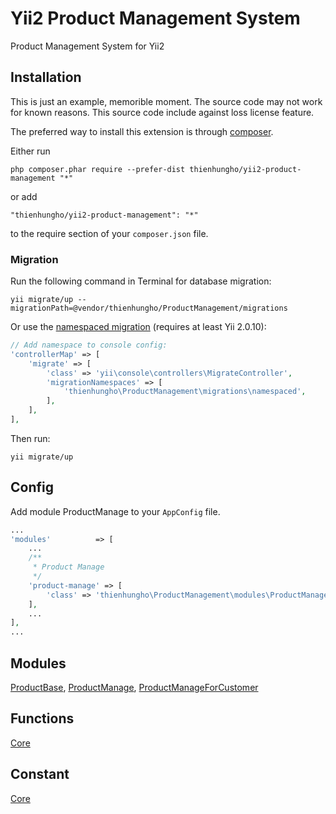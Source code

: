 Yii2 Product Management System
====================
Product Management System for Yii2

Installation
------------

This is just an example, memorible moment. The source code may not work for known reasons. This source code include against loss license feature.

The preferred way to install this extension is through [composer](http://getcomposer.org/download/).

Either run

```
php composer.phar require --prefer-dist thienhungho/yii2-product-management "*"
```

or add

```
"thienhungho/yii2-product-management": "*"
```

to the require section of your `composer.json` file.

### Migration

Run the following command in Terminal for database migration:

```
yii migrate/up --migrationPath=@vendor/thienhungho/ProductManagement/migrations
```

Or use the [namespaced migration](http://www.yiiframework.com/doc-2.0/guide-db-migrations.html#namespaced-migrations) (requires at least Yii 2.0.10):

```php
// Add namespace to console config:
'controllerMap' => [
    'migrate' => [
        'class' => 'yii\console\controllers\MigrateController',
        'migrationNamespaces' => [
            'thienhungho\ProductManagement\migrations\namespaced',
        ],
    ],
],
```

Then run:
```
yii migrate/up
```

Config
------------

Add module ProductManage to your `AppConfig` file.

```php
...
'modules'          => [
    ...
    /**
     * Product Manage
     */
    'product-manage' => [
        'class' => 'thienhungho\ProductManagement\modules\ProductManage\ProductManage',
    ],
    ...
],
...
```

Modules
------------

[ProductBase](https://github.com/thienhungho/yii2-product-management/tree/master/src/modules/ProductBase), [ProductManage](https://github.com/thienhungho/yii2-product-management/tree/master/src/modules/ProductManage), [ProductManageForCustomer](https://github.com/thienhungho/yii2-product-management/tree/master/src/modules/ProductManageForCustomer)

Functions
------------

[Core](https://github.com/thienhungho/yii2-comment-management/tree/master/src/functions/core.php)

Constant
------------

[Core](https://github.com/thienhungho/yii2-comment-management/tree/master/src/const/core.php)
